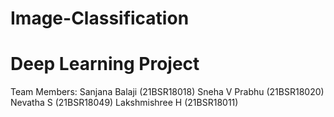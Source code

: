# Image-Classification
# Deep Learning Project
Team Members:
Sanjana Balaji (21BSR18018)
Sneha V Prabhu (21BSR18020)
Nevatha S (21BSR18049)
Lakshmishree H (21BSR18011)
